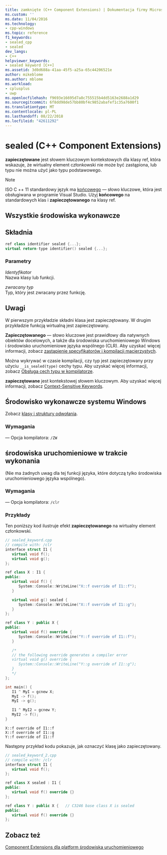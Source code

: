 ```yaml
---
title: zamknięte (C++ Component Extensions) | Dokumentacja firmy Microsoft
ms.custom: ''
ms.date: 11/04/2016
ms.technology:
- cpp-windows
ms.topic: reference
f1_keywords:
- sealed_cpp
- sealed
dev_langs:
- C++
helpviewer_keywords:
- sealed keyword [C++]
ms.assetid: 3d0d688a-41aa-45f5-a25a-65c44206521e
author: mikeblome
ms.author: mblome
ms.workload:
- cplusplus
- uwp
ms.openlocfilehash: f9693e16695d7a8c755515b4dd5163e2688a1d29
ms.sourcegitcommit: 6f8dd98de57bb80bf4c9852abafef1c35a7600f1
ms.translationtype: MT
ms.contentlocale: pl-PL
ms.lasthandoff: 08/22/2018
ms.locfileid: "42611292"
---
```

# <a name="sealed--c-component-extensions"></a>sealed (C++ Component Extensions)

**zapieczętowane** jest słowem kluczowym kontekstowych dla klasy ref, która wskazuje, że wirtualny element członkowski nie może być zastąpiona, lub typu nie można użyć jako typu podstawowego.

> [!NOTE]
> ISO C ++ 11 standardowy język ma [końcowego](../cpp/final-specifier.md) — słowo kluczowe, która jest obsługiwana w programie Visual Studio. Użyj **końcowego** na standardowych klas i **zapieczętowanego** na klasy ref.

## <a name="all-runtimes"></a>Wszystkie środowiska wykonawcze

## <a name="syntax"></a>Składnia

```cpp
ref class identifier sealed {...};
virtual return-type identifier() sealed {...};
```

### <a name="parameters"></a>Parametry

*Identyfikator*  
Nazwa klasy lub funkcji.

*zwracany typ*  
Typ, który jest zwracany przez funkcję.

## <a name="remarks"></a>Uwagi

W pierwszym przykładzie składni klasa jest zapieczętowany. W drugim przykładzie funkcją wirtualną jest zapieczętowany.

**Zapieczętowanego** — słowo kluczowe jest prawidłowy dla natywnych obiektów docelowych, a także dla środowiska uruchomieniowego Windows i środowisko uruchomieniowe języka wspólnego (CLR). Aby uzyskać więcej informacji, zobacz [zastąpienie specyfikatorów i kompilacji macierzystych](../dotnet/how-to-declare-override-specifiers-in-native-compilations-cpp-cli.md).

Można wykrywać w czasie kompilacji, czy typ jest zapieczętowany przy użyciu `__is_sealed(type)` cechy typu. Aby uzyskać więcej informacji, zobacz [Obsługa cech typu w kompilatorze](../windows/compiler-support-for-type-traits-cpp-component-extensions.md).

**zapieczętowane** jest kontekstowej słowem kluczowym.  Aby uzyskać więcej informacji, zobacz [Context-Sensitive Keywords](../windows/context-sensitive-keywords-cpp-component-extensions.md).

## <a name="windows-runtime"></a>Środowisko wykonawcze systemu Windows

Zobacz [klasy i struktury odwołania](../cppcx/ref-classes-and-structs-c-cx.md).

### <a name="requirements"></a>Wymagania

— Opcja kompilatora: `/ZW`

## <a name="common-language-runtime"></a>środowiska uruchomieniowe w trakcie wykonania

(Nie ma żadnych uwag dla tej funkcji języka, które dotyczą tylko środowiska uruchomieniowego języka wspólnego).

### <a name="requirements"></a>Wymagania

— Opcja kompilatora: `/clr`

### <a name="examples"></a>Przykłady

Ten poniższy kod ilustruje efekt **zapieczętowanego** na wirtualny element członkowski.

```cpp
// sealed_keyword.cpp
// compile with: /clr
interface struct I1 {
   virtual void f();
   virtual void g();
};

ref class X : I1 {
public:
   virtual void f() {
      System::Console::WriteLine("X::f override of I1::f");
   }

   virtual void g() sealed {
      System::Console::WriteLine("X::f override of I1::g");
   }
};

ref class Y : public X {
public:
   virtual void f() override {
      System::Console::WriteLine("Y::f override of I1::f");
   }

   /*  
   // the following override generates a compiler error
   virtual void g() override {
      System::Console::WriteLine("Y::g override of I1::g");
   } 
   */
};

int main() {
   I1 ^ MyI = gcnew X;
   MyI -> f();
   MyI -> g();

   I1 ^ MyI2 = gcnew Y;
   MyI2 -> f();
}
```

```Output
X::f override of I1::f
X::f override of I1::g
Y::f override of I1::f
```

Następny przykład kodu pokazuje, jak oznaczyć klasę jako zapieczętowany.

```cpp
// sealed_keyword_2.cpp
// compile with: /clr
interface struct I1 {
   virtual void f();
};

ref class X sealed : I1 {
public:
   virtual void f() override {}
};

ref class Y : public X {   // C3246 base class X is sealed
public:
   virtual void f() override {}
};
```

## <a name="see-also"></a>Zobacz też

[Component Extensions dla platform środowiska uruchomieniowego](../windows/component-extensions-for-runtime-platforms.md)